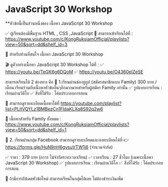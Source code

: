 # JavaScript 30 Workshop

**หัวข้อนี้เป็นส่วนหนึ่งของ
เนื้อหา JavaScript 30 Workshop

✅ ผู้เรียนต้องมีพื้นฐาน HTML , CSS ,JavaScript 
📌 สามารถเข้าเรียนได้ที่ :
https://www.youtube.com/c/KongRuksiamOfficial/playlists?view=50&sort=dd&shelf_id=3

📌 สำหรับท่านที่สนใจ
เนื้อหา JavaScript 30 Workshop

🎬 ดูตัวอย่างเนื้อหา JavaScript 30 Workshop ได้ที่ :
✅ https://youtu.be/TeGK6g6DQoM
✅ https://youtu.be/O4360elZeSE

สามารถเรียนได้  2 ช่องทาง คือ 
🎯 1.เรียนผ่านช่องยูทูป (สมัครสมาชิกแบบ Family) 300 บาท / เดือน
เรียนร่วมกับเนื้อหาหัวข้ออื่นๆอีกมากมายสำหรับผู้สมัคร Family เท่านั้น 
✅ รูปแบบการเรียน : เรียนผ่านวิดีโอ
✅ สิ่งที่ได้รับ : โค้ดประกอบการสอน

📌 สามารถดูรายละเอียดเนื้อหาได้ที่
https://youtube.com/playlist?list=PLltVQYLz1BMBezCn1FldaKLXq8S92q2w6

📌 เนื้อหาสำหรับ Family ทั้งหมด :
https://www.youtube.com/c/KongRuksiamOfficial/playlists?view=50&sort=dd&shelf_id=1

🎯 2. เรียนผ่านกลุ่ม Facebook
สามารถดูรายละเอียดและลงทะเบียนได้ที่
👉 https://forms.gle/HuN9nH6gysuVTW1j6 (จำนวนจำกัด)

✅ ราคา : 379 บาท (ถาวร ไม่จำกัดระยะเวลาเรียน)
✅ เวลาเรียน  : 27 ชั่วโมง (เฉพาะเนื้อหา JavaScript 30 Workshop)
✅ รูปแบบการเรียน : เรียนผ่านวิดีโอ
✅ สิ่งที่ได้รับ : โค้ดประกอบการสอน

📌 ถ้ามีการอัปเดตหัวข้อใหม่ 
สามารถเรียนในกลุ่มได้เลย ไม่ต้องชำระเงินเพิ่ม
